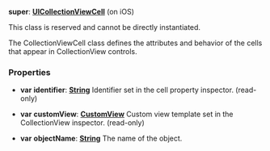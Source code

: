 **super**: **[UICollectionViewCell](UICollectionViewCell.md)** (on iOS)

This class is reserved and cannot be directly instantiated.

The CollectionViewCell class defines the attributes and behavior of the cells that appear in CollectionView controls.



### Properties

* **var** **identifier**: **[String](../gravity/string.md)**
Identifier set in the cell property inspector. \(read-only\)

* **var** **customView**: **[CustomView](CustomView.md)**
Custom view template set in the CollectionView inspector. \(read-only\)

* **var** **objectName**: **[String](../gravity/string.md)**
The name of the object.





